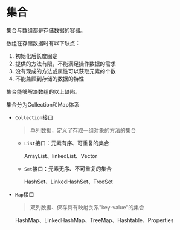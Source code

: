 # 集合

集合与数组都是存储数据的容器。

数组在存储数据时有以下缺点：

1. 初始化后长度固定
2. 提供的方法有限，不能满足操作数据的需求
3. 没有现成的方法或属性可以获取元素的个数
4. 不能兼顾到存储的数据的特性

集合能够解决数组的以上缺陷。

集合分为Collection和Map体系

* `Collection`接口

  > 单列数据，定义了存取一组对象的方法的集合

  * `List`接口：元素有序、可重复的集合

    ArrayList、linkedList、Vector

  * `Set`接口：元素无序、不可重复的集合

    HashSet、LinkedHashSet、TreeSet

* `Map`接口

  > 双列数据、保存具有映射关系"key-value"的集合

  HashMap、LinkedHashMap、TreeMap、Hashtable、Properties

